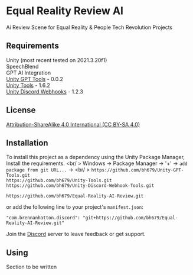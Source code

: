 # Equal Reality Review AI
Ai Review Scene for Equal Reality & People Tech Revolution Projects

## Requirements
Unity (most recent tested on 2021.3.20f1) <br />
SpeechBlend<br />
GPT AI Integration<br />
[Unity GPT Tools](https://github.com/bh679/Unity-GPT-Tools) - 0.0.2 <br />
[Unity Tools](https://github.com/bh679/Unity-Tools) - 1.6.2<br />
[Unity Discord Webhooks](https://github.com/bh679/Unity-Discord-Webhook-Tools) - 1.2.3<br />

## License
[Attribution-ShareAlike 4.0 International (CC BY-SA 4.0)](https://creativecommons.org/licenses/by-sa/4.0/)

## Installation
To install this project as a dependency using the Unity Package Manager,
Install the requirements. <br/ >
Windows -> Package Manager -> '+' -> `add package from git URL...` -> <br/ >
``https://github.com/bh679/Unity-GPT-Tools.git``<br />
``https://github.com/bh679/Unity-Tools.git``<br />
``https://github.com/bh679/Unity-Discord-Webhook-Tools.git``<br />
```
https://github.com/bh679/Equal-Reality-AI-Review.git
```
or
add the following line to your project's `manifest.json`:

```
"com.brennanhatton.discord": "git+https://github.com/bh679/Equal-Reality-AI-Review.git"
```


Join the [Discord](https://discord.gg/VC8gZ2GNHs "Join Discord server") server to leave feedback or get support.

## Using
Section to be written
 
